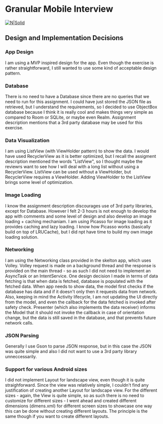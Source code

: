 # Granular Mobile Interview

[![N|Solid](https://granular.ag/wp-content/themes/granular-bandaid/svg/logo.svg)](https://granular.ag/)

## Design and Implementation Decisions

### App Design
I am using a MVP inspired design for the app. Even though the exercise is rather straightforward, I still wanted to use some kind of acceptable design pattern.

### Database
 There is no need to have a Database since there are no queries that we need to run for this assignment. I could have just stored the JSON file as retrieved, but I understand the requirements, so I decided to use ObjectBox database because I think it is really cool and makes things very simple as compared to Room or SQLite, or maybe even Realm.
 Assignment description mentions that a 3rd party database may be used for this exercise.
  
### Data Visualization 
I am using ListView (with ViewHolder pattern) to show the data. I would have used RecyclerView as it is better optimized, but I recall the assigment description mentioned the words "ListView", so I thought maybe the reviewrs want to see how I will deal with a long list without using a RecyclerView.
ListView can be used without a ViewHolder, but RecyclerView requires a ViewHolder. Adding ViewHolder to the ListView brings some level of optimization.

### Image Loading 
I know the assignment description discourages use of 3rd party libraries, except for Database. However I felt 2-3 hours is not enough to develop the app with comments and some level of design and also develop an image loading + caching mechaniam. 
I am using Picasso for image loading as it provides caching and lazy loading. I know how Picasso works (basically build on top of LRUCache), but I did npt have time to build my own image loading solution.

### Networking
I am using the Networking class provided in the skelton app, which uses Volley. Volley request is made on a background thread and the response is provided on the main thread - so as such I did not need to implement an AsyncTask or an IntentService.
One design decision I made in terms of data fetching is that when data is fetched, database is populated with the fetched data. When app needs to show data, the model first checks if the database has data and if it doesn't only then it requests data from network.
Also, keeping in mind the Activity lifecycle, I am not updating the UI directly from the model, and even the callback for the data fetched is invoked after safety check. Presenter (which also implements the data receiver) informs the Model that it should not invoke the callback in case of orientation change, but the data is still saved in the database, and that prevents future network calls.

### JSON Parsing
Generally I use Gson to parse JSON response, but in this case the JSON was quite simple and also I did not want to use a 3rd party library unneccessarily.

### Support for various Android sizes
I did not implement Layout for landscape view, even though it is quite straighforward. Since the view was relatively simple, I couldn't find any justification of creating another Layout for landscape view.
For the different sizes - again, the View is quite simple, so as such there is no need to customize for different sizes - I went ahead and created different dimensions (dimens.xml) for different screen sizes to showcase one way this can be done without creating different layouts. The principle is the same though if you want to create different layouts.
